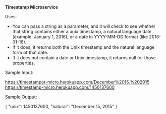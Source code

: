 **Timestamp Microservice**


Uses:
* You can pass a string as a parameter, and it will check to see whether that string contains either a unix timestamp,
a natural language date (example: January 1, 2016), or a date in YYYY-MM-DD format (like 2016-01-18).
* If it does, it returns both the Unix timestamp and the natural language form of that date.
* If it does not contain a date or Unix timestamp, it returns null for those properties.

Sample Input:

https://timestamper-micro.herokuapp.com/December%2015,%202015
https://timestamp-micro.herokuapp.com/1450137600

Sample Output:

{ "unix": 1450137600, "natural": "December 15, 2015" }